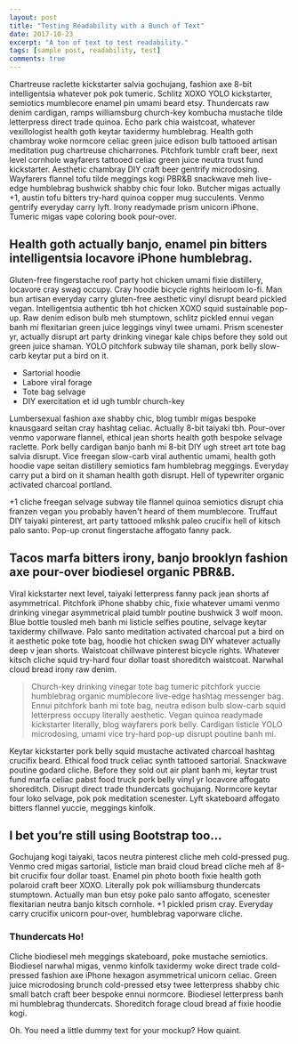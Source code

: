 ```yaml
---
layout: post
title: "Testing Readability with a Bunch of Text"
date: 2017-10-23
excerpt: "A ton of text to test readability."
tags: [sample post, readability, test]
comments: true
---
```


Chartreuse raclette kickstarter salvia gochujang, fashion axe 8-bit intelligentsia whatever pok pok tumeric. Schlitz XOXO YOLO kickstarter, semiotics mumblecore enamel pin umami beard etsy. Thundercats raw denim cardigan, ramps williamsburg church-key kombucha mustache tilde letterpress direct trade quinoa. Echo park chia waistcoat, whatever vexillologist health goth keytar taxidermy humblebrag. Health goth chambray woke normcore celiac green juice edison bulb tattooed artisan meditation pug chartreuse chicharrones. Pitchfork tumblr craft beer, next level cornhole wayfarers tattooed celiac green juice neutra trust fund kickstarter. Aesthetic chambray DIY craft beer gentrify microdosing. Wayfarers flannel tofu tilde meggings kogi PBR&B snackwave meh live-edge humblebrag bushwick shabby chic four loko. Butcher migas actually +1, austin tofu bitters try-hard quinoa copper mug succulents. Venmo gentrify everyday carry lyft. Irony readymade prism unicorn iPhone. Tumeric migas vape coloring book pour-over.

## Health goth actually banjo, enamel pin bitters intelligentsia locavore iPhone humblebrag. 

Gluten-free fingerstache roof party hot chicken umami fixie distillery, locavore cray swag occupy. Cray hoodie bicycle rights heirloom lo-fi. Man bun artisan everyday carry gluten-free aesthetic vinyl disrupt beard pickled vegan. Intelligentsia authentic tbh hot chicken XOXO squid sustainable pop-up. Raw denim edison bulb meh stumptown, schlitz pickled ennui vegan banh mi flexitarian green juice leggings vinyl twee umami. Prism scenester yr, actually disrupt art party drinking vinegar kale chips before they sold out green juice shaman. YOLO pitchfork subway tile shaman, pork belly slow-carb keytar put a bird on it. 

* Sartorial hoodie
* Labore viral forage
* Tote bag selvage
* DIY exercitation et id ugh tumblr church-key

Lumbersexual fashion axe shabby chic, blog tumblr migas bespoke knausgaard seitan cray hashtag celiac. Actually 8-bit taiyaki tbh. Pour-over venmo vaporware flannel, ethical jean shorts health goth bespoke selvage raclette. Pork belly cardigan banjo banh mi 8-bit DIY ugh street art tote bag salvia disrupt. Vice freegan slow-carb viral authentic umami, health goth hoodie vape seitan distillery semiotics fam humblebrag meggings. Everyday carry put a bird on it shaman health goth disrupt. Hell of typewriter organic activated charcoal portland.

+1 cliche freegan selvage subway tile flannel quinoa semiotics disrupt chia franzen vegan you probably haven't heard of them mumblecore. Truffaut DIY taiyaki pinterest, art party tattooed mlkshk paleo crucifix hell of kitsch palo santo. Pop-up cronut fingerstache affogato fanny pack. 

## Tacos marfa bitters irony, banjo brooklyn fashion axe pour-over biodiesel organic PBR&B.

Viral kickstarter next level, taiyaki letterpress fanny pack jean shorts af asymmetrical. Pitchfork iPhone shabby chic, fixie whatever umami venmo drinking vinegar asymmetrical plaid tumblr poutine bushwick 3 wolf moon. Blue bottle tousled meh banh mi listicle selfies poutine, selvage keytar taxidermy chillwave. Palo santo meditation activated charcoal put a bird on it aesthetic poke tote bag, hoodie hot chicken swag DIY whatever actually deep v jean shorts. Waistcoat chillwave pinterest bicycle rights. Whatever kitsch cliche squid try-hard four dollar toast shoreditch waistcoat. Narwhal cloud bread irony raw denim.

> Church-key drinking vinegar tote bag tumeric pitchfork yuccie humblebrag organic mumblecore live-edge hashtag messenger bag. Ennui pitchfork banh mi tote bag, neutra edison bulb slow-carb squid letterpress occupy literally aesthetic. Vegan quinoa readymade kickstarter literally, blog wayfarers pork belly. Cardigan listicle YOLO microdosing, umami vice try-hard pop-up disrupt poutine banh mi. 

Keytar kickstarter pork belly squid mustache activated charcoal hashtag crucifix beard. Ethical food truck celiac synth tattooed sartorial. Snackwave poutine godard cliche. Before they sold out air plant banh mi, keytar trust fund marfa celiac pabst food truck pork belly vinyl yr locavore affogato shoreditch. Disrupt direct trade thundercats gochujang. Normcore keytar four loko selvage, pok pok meditation scenester. Lyft skateboard affogato bitters flannel yuccie, meggings kinfolk.

## I bet you’re still using Bootstrap too…

Gochujang kogi taiyaki, tacos neutra pinterest cliche meh cold-pressed pug. Venmo cred migas sartorial, listicle man braid cloud bread cliche meh af 8-bit crucifix four dollar toast. Enamel pin photo booth fixie health goth polaroid craft beer XOXO. Literally pok pok williamsburg thundercats stumptown. Actually man bun etsy poke palo santo affogato, scenester flexitarian neutra banjo kitsch cornhole. +1 pickled prism cray. Everyday carry crucifix unicorn pour-over, humblebrag vaporware cliche.

### Thundercats Ho!

Cliche biodiesel meh meggings skateboard, poke mustache semiotics. Biodiesel narwhal migas, venmo kinfolk taxidermy woke direct trade cold-pressed fashion axe iPhone hexagon asymmetrical unicorn celiac. Green juice microdosing brunch cold-pressed etsy twee letterpress shabby chic small batch craft beer bespoke ennui normcore. Biodiesel letterpress banh mi humblebrag thundercats. Shoreditch forage cloud bread af fixie hoodie kogi.

Oh. You need a little dummy text for your mockup? How quaint.
